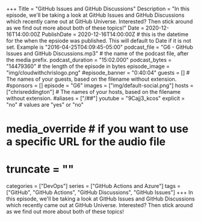 +++
Title = "GitHub Issues and GitHub Discussions"
Description = "In this episode, we'll be taking a look at GitHub Issues and GitHub Discussions which recently came out at GitHub Universe. Interested? Then stick around as we find out more about both of these topics!"
Date = 2020-12-16T14:00:00Z
PublishDate = 2020-12-16T14:00:00Z # this is the datetime for the when the epsiode was published. This will default to Date if it is not set. Example is "2016-04-25T04:09:45-05:00"
podcast_file = "G6 - GitHub Issues and GitHub Discussions.mp3" # the name of the podcast file, after the media prefix.
podcast_duration = "15:02.000"
podcast_bytes = "14479360" # the length of the episode in bytes
episode_image = "img/cloudwithchrislogo.png"
#episode_banner = "0:40:04"
guests = [] # The names of your guests, based on the filename without extension.
#sponsors = []
episode = "G6"
images = ["img/default-social.png"]
hosts = ["chrisreddington"] # The names of your hosts, based on the filename without extension.
#aliases = ["/##"]
youtube = "9Cajj3_kcos"
explicit = "no" # values are "yes" or "no"
# media_override # if you want to use a specific URL for the audio file
# truncate = ""
categories = ["DevOps"]
series = ["GitHub Actions and Azure"]
tags = ["GitHub", "GitHub Actions", "GitHub Discussions", "GitHub Issues"]
+++
In this episode, we'll be taking a look at GitHub Issues and GitHub Discussions which recently came out at GitHub Universe. Interested? Then stick around as we find out more about both of these topics!